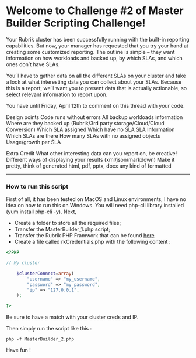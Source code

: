 # Welcome to Challenge #2 of Master Builder Scripting Challenge!
Your Rubrik cluster has been successfully running with the built-in reporting capabilities. But now, your manager has requested that you try your hand at creating some customized reporting. The outline is simple – they want information on how workloads and backed up, by which SLAs, and which ones don’t have SLAs.

You’ll have to gather data on all the different SLAs on your cluster and take a look at what interesting data you can collect about your SLAs. Because this is a report, we’ll want you to present data that is actually actionable, so select relevant information to report upon.

You have until Friday, April 12th to comment on this thread with your code.

Design points
Code runs without errors
All backup workloads information
Where are they backed up (Rubrik/3rd party storage/Cloud/Cloud Conversion)
Which SLA assigned
Which have no SLA
SLA Information
Which SLAs are there
How many SLAs with no assigned objects
Usage/growth per SLA

Extra Credit
What other interesting data can you report on, be creative!
Different ways of displaying your results (xml/json/markdown)
Make it pretty, think of generated html, pdf, pptx, docx any kind of formatted

---

### How to run this script

First of all, it has been tested on MacOS and Linux environments, I have no idea on how to run this on Windows. You will need php-cli library installed (yum install php-cli -y). Next, 

* Create a folder to store all the required files;
* Transfer the MasterBuilder_1.php script;
* Transfer the Rubrik PHP Framwork that can be found [here](https://github.com/flhoest/Rubrik/blob/master/rkFramework.php)
* Create a file called rkCredentials.php with the following content : 

```php
<?PHP

// My cluster

	$clusterConnect=array(
		"username" => "my_username",
		"password" => "my_password",
		"ip" => "127.0.0.1",
	);

?>
```

Be sure to have a match with your cluster creds and IP.

Then simply run the script like this : 

```
php -f MasterBuilder_2.php
```

Have fun !
